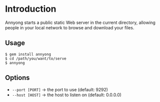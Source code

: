 # Introduction

Annyong starts a public static Web server in the current directory, allowing people in your local network to browse and download your files.

## Usage

    $ gem install annyong
    $ cd /path/you/want/to/serve
    $ annyong

## Options

* `--port [PORT]` → the port to use (default: 9292)
* `--host [HOST]` → the host to listen on (default: 0.0.0.0)
